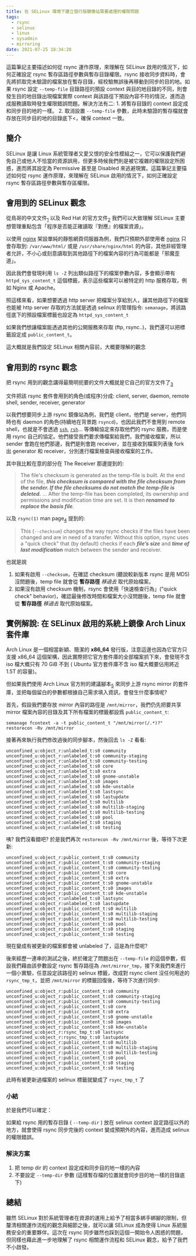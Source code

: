 ```yaml
---
title: 在 SELinux 環境下建立發行版鏡像站需要處理的權限問題
tags:
  - rsync
  - selinux
  - linux
  - sysadmin
  - mirroring
date: 2021-07-25 18:34:20
---
```


這篇筆記主要描述如何從 rsync 運作原理，來理解在 SELinux 啟用的情況下，如何正確設定 rsync 暫存區路徑參數與暫存目錄權限。rsync 接收同步資料時，會先將抓取完未驗證的檔案放在暫存目錄，經校驗無誤後再移動到同步的目的地。如果 rsync 設定 `--temp-file` 目錄路徑的預設 context 與目的地目錄的不同，則會發生目的地目錄出現檔案實際 context 與該路徑下預設內容不符的情況，進而造成服務讀取時發生權限錯誤問題。解決方法有二: 1. 將暫存目錄的 context 設定成和同步目的地的一樣。 2. 取消設置 `--temp-file` 參數，此時未驗證的暫存檔就會存放在同步目的地的目錄底下<，確保 context 一致。

<!--more-->

## 簡介
SELinux 是讓 Linux 系統管理者又愛又恨的安全性模組之一，它可以保護我們避免自己或他人不恰當的資源誤用，但更多時候我們則是被它複雜的權限設定所困惑，進而將其設定為 Permissive 甚至是 Disabled 來逃避現實。這篇筆記主要描述如何從 rsync 運作原理，來理解在 SELinux 啟用的情況下，如何正確設定 rsync 暫存區路徑參數與暫存區權限。

## 會用到的 SELinux 觀念
從鳥哥的中文文件<sub>[1]</sub> 以及 Red Hat 的官方文件<sub>[2]</sub> 我們可以大致理解 SELinux 主要想管理重點包含「程序是否能正確讀取『對應』的檔案資源」。

以使用 [nginx](https://zh.wikipedia.org/wiki/Nginx) 架設單純的靜態網頁伺服器為例，我們只預期外部使用者 [nginx](https://zh.wikipedia.org/wiki/Nginx) 只會存取到: `/var/www/html/` 或是 `/usr/share/nginx/html` 的內容，其他非經管理者允許，不小心或刻意讀取到其他路徑下的檔案內容的行為可能都是「邪魔歪道」。

因此我們會發現利用 `ls -Z` 列出類似路徑下的檔案參數內容，多會顯示帶有 `httpd_sys_content_t` 這個標籤，表示這些檔案可以被特定的 http 服務存取，例如 Nginx 或 Apache。

照這樣來看，如果想要透過 http server 把檔案分享給別人，讓其他路徑下的檔案也能被 http server 存取的方法就是透過 selinux 的管理指令: `semanage`，將該路徑底下的預設檔案標籤也設定為 `httpd_sys_content_t`

如果我們想讓檔案能透過其他的公開服務來存取 (ftp, rsync..)，我們還可以把標籤設定成 `public_content_t`。

這大概就是我們設定 SELinux 相關內容前，大概要理解的觀念


## 會用到的 rsync 觀念
把 rsync 用到的觀念講得最簡明扼要的文件大概就是它自己的官方文件了<sub>[3]</sub>

文件把該 rsync 套件會用到的角色(或程序)分成: client, server, daemon, remote shell, sender, receiver, generator

以我們想要同步上游 rsync 鏡像站為例，我們是 client，他們是 server，他們同時也有 daemon 的角色(持續地在背景跑 `rsyncd`)，也因此我們不會用到 remote shell，也就是不會透過 [`ssh`](https://zh.wikipedia.org/wiki/Secure_Shell), [`rsh`](https://zh.wikipedia.org/wiki/%E8%BF%9C%E7%A8%8B%E5%A4%96%E5%A3%B3)... 等傳輸協定來存取他們的 rsync 服務，而是使用 rsync 自己的協定。他們接受我們要求傳檔案給我們，我們接收檔案，所以 sender 會跑在他們那邊，我們是則會跑 receiver，並在接收到檔案列表後 fork 出 generator 和 receiver，分別進行檔案檢查與接收檔案的工作。

其中我比較在意的部分在 The Receiver 那邊提到的:
> The file's checksum is generated as the temp-file is built. At the end of the file, ***this checksum is compared with the file checksum from the sender. If the file checksums do not match the temp-file is deleted.***
> ...
> After the temp-file has been completed, its ownership and permissions and modification time are set. It is then ***renamed to replace the basis file***.

以及 `rsync(1)` man page<sub>[4]</sub> 提到的:

> This (`--checksum`) changes the way rsync checks if the files have been changed and are in need of  a  transfer.   Without  this  option, rsync  uses a  "quick check" that (by default) checks if each ***file’s size*** and ***time of last modification*** match between the sender and receiver.

也就是說

1. 如果有啟用 `--checksum`，在確認 checksum (聽說較新版本 rsync 是用 MD5) 沒問題後，temp file 就會從 **暫存路徑** *移過去* 取代原始檔案。
2. 如果沒有啟用 checksum 機制，rsync 會使用「快速檢查行為」("quick check" behavior)，確認最後修改時間和檔案大小沒問題後，temp file 就會從 **暫存路徑** *移過去* 取代原始檔案。


## 實例解說: 在 SELinux 啟用的系統上鏡像 Arch Linux 套件庫
Arch Linux 是一個相當新穎、簡潔的 **x86_64** 發行版，注意這邊也因為它官方只支援 x86\_64 這個架構，因此實際把它官方套件庫的全部檔案抓下來，會發現不含 iso 檔大概只有 70 GiB 不到 ( Ubuntu 官方套件庫不含 iso 檔大概要佔用將近 1.5T 的容量)。

但如果我們使用 Arch Linux 官方附的建議腳本<sub>[5]</sub> 來同步上游 rsync mirror 的套件庫，並把每個留白的參數都根據自己需求填入資訊，會發生什麼事情呢?

首先，假設我們要存放 mirror 內容的路徑是 `/mnt/mirror`，我們仍先把要共享 mirror 檔案內容的目錄及其下所有檔案的標籤都設爲 `public_content_t`:

```
semanage fcontext -a -t public_content_t "/mnt/mirror(/.*)?"
restorecon -Rv /mnt/mirror
```

接著再來執行我們修改過後的同步腳本，然後回去 `ls -Z` 看看:

```
unconfined_u:object_r:unlabeled_t:s0 community
unconfined_u:object_r:unlabeled_t:s0 community-staging
unconfined_u:object_r:unlabeled_t:s0 community-testing
unconfined_u:object_r:unlabeled_t:s0 core
unconfined_u:object_r:unlabeled_t:s0 extra
unconfined_u:object_r:unlabeled_t:s0 gnome-unstable
unconfined_u:object_r:unlabeled_t:s0 images
unconfined_u:object_r:unlabeled_t:s0 kde-unstable
unconfined_u:object_r:unlabeled_t:s0 lastsync
unconfined_u:object_r:unlabeled_t:s0 lastupdate
unconfined_u:object_r:unlabeled_t:s0 multilib
unconfined_u:object_r:unlabeled_t:s0 multilib-staging
unconfined_u:object_r:unlabeled_t:s0 multilib-testing
unconfined_u:object_r:unlabeled_t:s0 pool
unconfined_u:object_r:unlabeled_t:s0 staging
unconfined_u:object_r:unlabeled_t:s0 testing
```

咦? 我們沒看錯吧? 於是我們再次 `restorecon -Rv /mnt/mirror` 後，等待下次更新:

```
unconfined_u:object_r:public_content_t:s0 community
unconfined_u:object_r:public_content_t:s0 community-staging
unconfined_u:object_r:public_content_t:s0 community-testing
unconfined_u:object_r:public_content_t:s0 core
unconfined_u:object_r:public_content_t:s0 extra
unconfined_u:object_r:public_content_t:s0 gnome-unstable
unconfined_u:object_r:public_content_t:s0 images
unconfined_u:object_r:public_content_t:s0 kde-unstable
unconfined_u:object_r:unlabeled_t:s0 lastsync
unconfined_u:object_r:unlabeled_t:s0 lastupdate
unconfined_u:object_r:public_content_t:s0 multilib
unconfined_u:object_r:public_content_t:s0 multilib-staging
unconfined_u:object_r:public_content_t:s0 multilib-testing
unconfined_u:object_r:public_content_t:s0 pool
unconfined_u:object_r:public_content_t:s0 staging
unconfined_u:object_r:public_content_t:s0 testing
```

現在變成有被更新的檔案都會被 unlabeled 了，這是為什麼呢?

後來經歷一連串的測試之後，終於確定了問題出在 `--temp-file` 的這個參數，假設我們藉由該參數設定 rsync 暫存路徑為 `/mnt/mirror_tmp`，接下來我們來進行一個小實驗，任意設定該路徑的 selinux 標籤，改成對 rsync client 沒任何用途的 `rsync_tmp_t`，並把 `/mnt/mirror` 的標籤回復後，等待下次進行同步:

```
unconfined_u:object_r:public_content_t:s0 community
unconfined_u:object_r:public_content_t:s0 community-staging
unconfined_u:object_r:public_content_t:s0 community-testing
unconfined_u:object_r:public_content_t:s0 core
unconfined_u:object_r:public_content_t:s0 extra
unconfined_u:object_r:public_content_t:s0 gnome-unstable
unconfined_u:object_r:public_content_t:s0 images
unconfined_u:object_r:public_content_t:s0 kde-unstable
unconfined_u:object_r:rsync_tmp_t:s0 lastsync
unconfined_u:object_r:rsync_tmp_t:s0 lastupdate
unconfined_u:object_r:public_content_t:s0 multilib
unconfined_u:object_r:public_content_t:s0 multilib-staging
unconfined_u:object_r:public_content_t:s0 multilib-testing
unconfined_u:object_r:public_content_t:s0 pool
unconfined_u:object_r:public_content_t:s0 staging
unconfined_u:object_r:public_content_t:s0 testing
```

此時有被更新過檔案的 selinux 標籤就變成了 `rsync_tmp_t` 了

### 小結
於是我們可以確定：

如果給 rsync 用的暫存目錄 ( `--temp-dir` ) 放在 selinux context 設定路徑以外的地方，就會使得 rsync 同步完後的 context 變成預期外的內容，進而造成 selinux 的權限錯誤。

### 解決方案
1. 把 temp dir 的 context 設定成和同步目的地一樣的內容
2. 不要設定 `--temp-dir` 參數 (這樣暫存檔的位置就會同步目的地一樣的目錄底下)


## 總結

雖然 SELinux 對於系統管理者在資源的運用上給予了相當多綁手綁腳的限制，但釐清相關運作流程的觀念與細節之後，就可以讓 SELinux 成為使得 Linux 系統服務安全的重要夥伴。這次在 rsync 同步雖然也踩到這個一開始令人困惑的問題，但同樣也藉此進一步地理解了 rsync 相關運作流程和 SELinux 觀念，給予了我們不小啟發。

[1]: <http://linux.vbird.org/linux_basic/0440processcontrol.php#selinux>

[2]: <https://access.redhat.com/documentation/en-us/red_hat_enterprise_linux/7/html/selinux_users_and_administrators_guide/index>

[3]: <https://rsync.samba.org/how-rsync-works.html>

[4]: <https://man7.org/linux/man-pages/man1/rsync.1.html>

[5]: <https://gitlab.archlinux.org/archlinux/infrastructure/-/blob/master/roles/syncrepo/files/syncrepo-template.sh>
